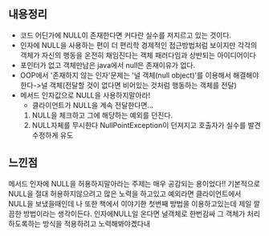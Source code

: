## 내용정리
- 코드 어딘가에 NULL이 존재한다면 커다란 실수를 저지르고 있는 것이다.
- 인자에 NULL을 사용하는 편이 더 편리학 경제적인 접근방법처럼 보이지만 각각의 객체가 자신의 행동을 온전히 채임진다는 객체 패러다임과 상반되는 아이디어이다
- 포인터가 없고 객체만남은 java에서 null은 존재이유가 없다.
- OOP에서 '존재하지 않는 인자'문제는 '널 객체(null object)'를 이용해서 해결해야한다->널 객체(전달할 것이 없다면 비어있는 것처럼 행동하는 객체를 전달)
- 메서드 인자값으로 NULL을 사용하지말아라! 
	- 클라이언트가 NULL을 계속 전달한다면...
	1. NULL을 체크하고 그에 해당하는 예외를 던진다.
	2. NULL자체를 무시한다 NullPointException이 던져지고  호출자가 실수를 발견 수정하게 유도
## 느낀점
메서드 인자에 NULL을 허용하지말아라는 주제는 매우 공감되는 용이었다!! 기본적으로 NULL을 절대 허용하지않으려고 많은 노력을 하고있고 예외라면 클라이언트에서 NULL을 보냈을때인데 나 또한 책에서 이야기한 첫번째 방법을 이용하고있는데 제일 깔끔한 방법이라는 생각이든다. 인자에NULL일 온다면 널객체로 한번감싸 그 객체가 처리하도록하는 방식을 적용하려고 노력해봐야곘다내
